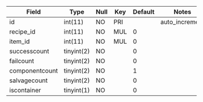 **Field**|**Type**|**Null**|**Key**|**Default**|**Notes**
-----|-----|-----|-----|-----|-----
id|int(11)|NO|PRI| |auto\_increment
recipe\_id|int(11)|NO|MUL|0| 
item\_id|int(11)|NO|MUL|0| 
successcount|tinyint(2)|NO| |0| 
failcount|tinyint(2)|NO| |0| 
componentcount|tinyint(2)|NO| |1| 
salvagecount|tinyint(2)|NO| |0| 
iscontainer|tinyint(1)|NO| |0| 